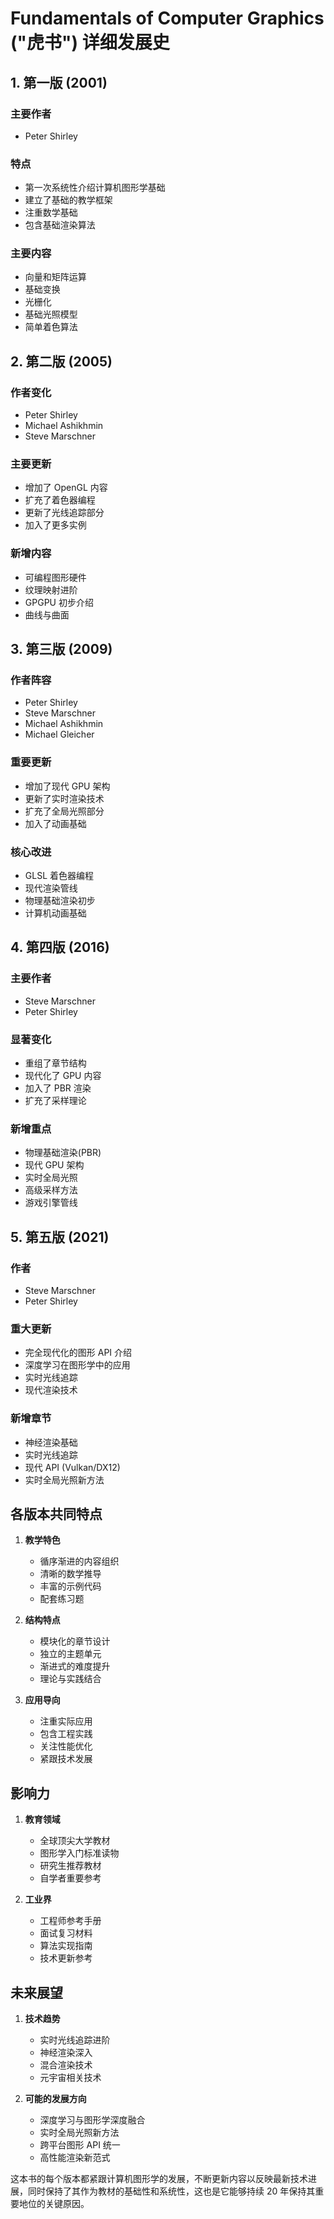 # Fundamentals of Computer Graphics ("虎书") 详细发展史

## 1. 第一版 (2001)

### 主要作者

- Peter Shirley

### 特点

- 第一次系统性介绍计算机图形学基础
- 建立了基础的教学框架
- 注重数学基础
- 包含基础渲染算法

### 主要内容

- 向量和矩阵运算
- 基础变换
- 光栅化
- 基础光照模型
- 简单着色算法

## 2. 第二版 (2005)

### 作者变化

- Peter Shirley
- Michael Ashikhmin
- Steve Marschner

### 主要更新

- 增加了 OpenGL 内容
- 扩充了着色器编程
- 更新了光线追踪部分
- 加入了更多实例

### 新增内容

- 可编程图形硬件
- 纹理映射进阶
- GPGPU 初步介绍
- 曲线与曲面

## 3. 第三版 (2009)

### 作者阵容

- Peter Shirley
- Steve Marschner
- Michael Ashikhmin
- Michael Gleicher

### 重要更新

- 增加了现代 GPU 架构
- 更新了实时渲染技术
- 扩充了全局光照部分
- 加入了动画基础

### 核心改进

- GLSL 着色器编程
- 现代渲染管线
- 物理基础渲染初步
- 计算机动画基础

## 4. 第四版 (2016)

### 主要作者

- Steve Marschner
- Peter Shirley

### 显著变化

- 重组了章节结构
- 现代化了 GPU 内容
- 加入了 PBR 渲染
- 扩充了采样理论

### 新增重点

- 物理基础渲染(PBR)
- 现代 GPU 架构
- 实时全局光照
- 高级采样方法
- 游戏引擎管线

## 5. 第五版 (2021)

### 作者

- Steve Marschner
- Peter Shirley

### 重大更新

- 完全现代化的图形 API 介绍
- 深度学习在图形学中的应用
- 实时光线追踪
- 现代渲染技术

### 新增章节

- 神经渲染基础
- 实时光线追踪
- 现代 API (Vulkan/DX12)
- 实时全局光照新方法

## 各版本共同特点

1. **教学特色**

   - 循序渐进的内容组织
   - 清晰的数学推导
   - 丰富的示例代码
   - 配套练习题

2. **结构特点**

   - 模块化的章节设计
   - 独立的主题单元
   - 渐进式的难度提升
   - 理论与实践结合

3. **应用导向**
   - 注重实际应用
   - 包含工程实践
   - 关注性能优化
   - 紧跟技术发展

## 影响力

1. **教育领域**

   - 全球顶尖大学教材
   - 图形学入门标准读物
   - 研究生推荐教材
   - 自学者重要参考

2. **工业界**
   - 工程师参考手册
   - 面试复习材料
   - 算法实现指南
   - 技术更新参考

## 未来展望

1. **技术趋势**

   - 实时光线追踪进阶
   - 神经渲染深入
   - 混合渲染技术
   - 元宇宙相关技术

2. **可能的发展方向**
   - 深度学习与图形学深度融合
   - 实时全局光照新方法
   - 跨平台图形 API 统一
   - 高性能渲染新范式

这本书的每个版本都紧跟计算机图形学的发展，不断更新内容以反映最新技术进展，同时保持了其作为教材的基础性和系统性，这也是它能够持续 20 年保持其重要地位的关键原因。

